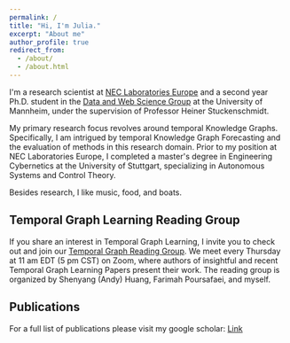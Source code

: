 ```yaml
---
permalink: /
title: "Hi, I'm Julia."
excerpt: "About me"
author_profile: true
redirect_from: 
  - /about/
  - /about.html
---
```




I'm a research scientist at [NEC Laboratories Europe](https://www.neclab.eu/) and a second year Ph.D. student in the [Data and Web Science Group](https://www.uni-mannheim.de/dws) at the University of Mannheim, under the supervision of Professor Heiner Stuckenschmidt.

My primary research focus revolves around temporal Knowledge Graphs. Specifically, I am intrigued by temporal Knowledge Graph Forecasting and the evaluation of methods in this research domain. Prior to my position at NEC Laboratories Europe, I completed a master's degree in Engineering Cybernetics at the University of Stuttgart, specializing in Autonomous Systems and Control Theory.

Besides research, I like music, food, and boats.


## Temporal Graph Learning Reading Group


If you share an interest in Temporal Graph Learning, I invite you to check out and join our [Temporal Graph Reading Group](https://www.cs.mcgill.ca/~shuang43/rg.html). We meet every Thursday at 11 am EDT (5 pm CST) on Zoom, where authors of insightful and recent Temporal Graph Learning Papers present their work. The reading group is organized by Shenyang (Andy) Huang, Farimah Poursafaei, and myself.


## Publications


For a full list of publications please visit my google scholar: [Link](https://scholar.google.com/citations?user=UgrQkB4AAAAJ&hl=en&oi=ao)

